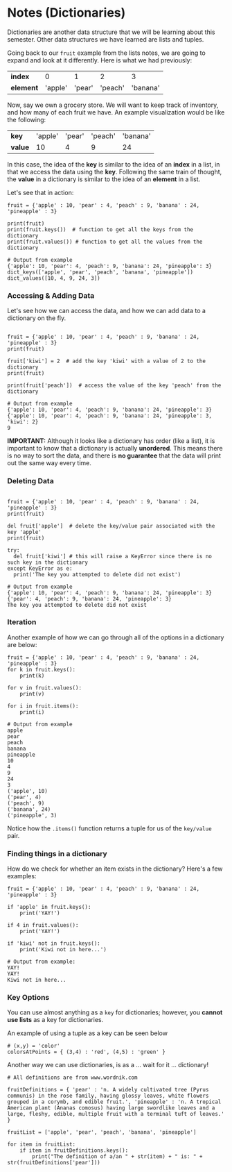 # Notes (Dictionaries)

Dictionaries are another data structure that we will be learning about this semester.  Other data structures we have learned are lists and tuples.

Going back to our ```fruit``` example from the lists notes, we are going to expand and look at it differently.  Here is what we had previously:

| | | | | |
|-|-|-|-|-|
| **index** | 0 | 1 | 2 | 3 | 4 |
| **element** | 'apple' | 'pear' | 'peach' | 'banana' | 'pineapple' |

Now, say we own a grocery store.  We will want to keep track of inventory, and how many of each fruit we have.  An example visualization would be like the following:

| | | | | |
|-|-|-|-|-|
| **key** | 'apple' | 'pear' | 'peach' | 'banana' | 'pineapple' |
| **value** | 10 | 4 | 9 | 24 | 3 |

In this case, the idea of the **key** is similar to the idea of an **index** in a list, in that we access the data using the **key**.  Following the same train of thought, the **value** in a dictionary is similar to the idea of an **element** in a list.

Let's see that in action:

```python3
fruit = {'apple' : 10, 'pear' : 4, 'peach' : 9, 'banana' : 24, 'pineapple' : 3}

print(fruit)
print(fruit.keys())  # function to get all the keys from the dictionary
print(fruit.values()) # function to get all the values from the dictionary

# Output from example
{'apple': 10, 'pear': 4, 'peach': 9, 'banana': 24, 'pineapple': 3}
dict_keys(['apple', 'pear', 'peach', 'banana', 'pineapple'])
dict_values([10, 4, 9, 24, 3])

```

### Accessing & Adding Data

Let's see how we can access the data, and how we can add data to a dictionary on the fly.

```python3

fruit = {'apple' : 10, 'pear' : 4, 'peach' : 9, 'banana' : 24, 'pineapple' : 3}
print(fruit)

fruit['kiwi'] = 2  # add the key 'kiwi' with a value of 2 to the dictionary
print(fruit)

print(fruit['peach'])  # access the value of the key 'peach' from the dictionary

# Output from example
{'apple': 10, 'pear': 4, 'peach': 9, 'banana': 24, 'pineapple': 3}
{'apple': 10, 'pear': 4, 'peach': 9, 'banana': 24, 'pineapple': 3, 'kiwi': 2}
9
```

**IMPORTANT:**  Although it looks like a dictionary has order (like a list), it is important to know that a dictionary is actually **unordered**.  This means there is no way to sort the data, and there is **no guarantee** that the data will print out the same way every time.


### Deleting Data 
```python3

fruit = {'apple' : 10, 'pear' : 4, 'peach' : 9, 'banana' : 24, 'pineapple' : 3}
print(fruit)

del fruit['apple']  # delete the key/value pair associated with the key 'apple'
print(fruit)

try:
  del fruit['kiwi'] # this will raise a KeyError since there is no such key in the dictionary
except KeyError as e:
  print('The key you attempted to delete did not exist')
  
# Output from example
{'apple': 10, 'pear': 4, 'peach': 9, 'banana': 24, 'pineapple': 3}
{'pear': 4, 'peach': 9, 'banana': 24, 'pineapple': 3}
The key you attempted to delete did not exist
```


### Iteration

Another example of how we can go through all of the options in a dictionary are below:

```python3
fruit = {'apple' : 10, 'pear' : 4, 'peach' : 9, 'banana' : 24, 'pineapple' : 3}
for k in fruit.keys():
	print(k)

for v in fruit.values():
	print(v)

for i in fruit.items():
	print(i)

# Output from example
apple
pear
peach
banana
pineapple
10
4
9
24
3
('apple', 10)
('pear', 4)
('peach', 9)
('banana', 24)
('pineapple', 3)
```

Notice how the ```.items()``` function returns a tuple for us of the ```key/value``` pair.

### Finding things in a dictionary

How do we check for whether an item exists in the dictionary?  Here's a few examples:

```python3
fruit = {'apple' : 10, 'pear' : 4, 'peach' : 9, 'banana' : 24, 'pineapple' : 3}

if 'apple' in fruit.keys():
	print('YAY!')

if 4 in fruit.values():
	print('YAY!')

if 'kiwi' not in fruit.keys():
	print('Kiwi not in here...')

# Output from example:
YAY!
YAY!
Kiwi not in here...

```

### Key Options

You can use almost anything as a ```key``` for dictionaries; however, you **cannot use lists** as a key for dictionaries.

An example of using a tuple as a key can be seen below

```python3
# (x,y) = 'color'
colorsAtPoints = { (3,4) : 'red', (4,5) : 'green' }
```

Another way we can use dictionaries, is as a ... wait for it ... dictionary!

```python3
# All definitions are from www.wordnik.com

fruitDefinitions = { 'pear' : 'n. A widely cultivated tree (Pyrus communis) in the rose family, having glossy leaves, white flowers grouped in a corymb, and edible fruit.', 'pineapple' : 'n. A tropical American plant (Ananas comosus) having large swordlike leaves and a large, fleshy, edible, multiple fruit with a terminal tuft of leaves.' }

fruitList = ['apple', 'pear', 'peach', 'banana', 'pineapple']

for item in fruitList:
    if item in fruitDefinitions.keys():
        print("The definition of a/an " + str(item) + " is: " + str(fruitDefinitions['pear']))


```
